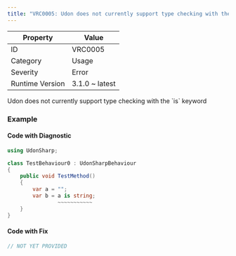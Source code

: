 ```yaml
---
title: "VRC0005: Udon does not currently support type checking with the `is` keyword"
---
```


| Property        | Value          |
| --------------- | -------------- |
| ID              | VRC0005        |
| Category        | Usage          |
| Severity        | Error          |
| Runtime Version | 3.1.0 ~ latest |

Udon does not currently support type checking with the \`is\` keyword

### Example

#### Code with Diagnostic

```csharp
using UdonSharp;

class TestBehaviour0 : UdonSharpBehaviour
{
    public void TestMethod()
    {
        var a = "";
        var b = a is string;
                ~~~~~~~~~~~
    }
}
```

#### Code with Fix

```csharp
// NOT YET PROVIDED
```
